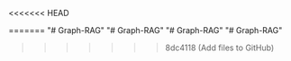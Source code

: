 <<<<<<< HEAD

=======
"# Graph-RAG" 
"# Graph-RAG" 
"# Graph-RAG" 
"# Graph-RAG" 
>>>>>>> 8dc4118 (Add files to GitHub)
